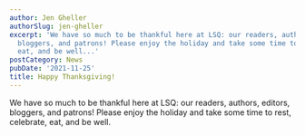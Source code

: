 ```yaml
---
author: Jen Gheller
authorSlug: jen-gheller
excerpt: 'We have so much to be thankful here at LSQ: our readers, authors, editors,
  bloggers, and patrons! Please enjoy the holiday and take some time to rest, celebrate,
  eat, and be well...'
postCategory: News
pubDate: '2021-11-25'
title: Happy Thanksgiving!
---
```

We have so much to be thankful here at LSQ: our readers, authors, editors, bloggers, and patrons! Please enjoy the holiday and take some time to rest, celebrate, eat, and be well.